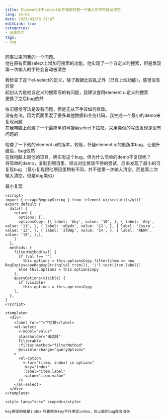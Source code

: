 ```yaml
---
title: ElementUI中select组件搜索时第一个输入的字符自动清空
lang: en-US
date: 2023/03/08 21:47
editLink: true
categories: 
- 困难冲冲
tags: 
- Bug
---
```


同事过来问我的一个问题。    
他在原有页面select上增加可搜索的功能，他实现了一个自定义的搜索，但是发现第一次输入的字符会自动被清空    

我检查了这个el-select的定义，除了数据比较乱之外（已有上线功能），感觉没有异常    
起初认为是他自定义的搜索写的有问题，我建议套用element ui定义的搜索   
更换了之后bug依然  

依旧感觉写法是没有问题，但是无从下手该如何修改。   
没有办法，因为页面里混了很多其他数据和业务代码，我生成一个最小的demo来复现问题   
在我电脑上创建了一个最简单的可搜索select下拉框，采用类似的写法发现是没有问题的   

检查了一下他的element ui的版本，较低，怀疑element ui的低版本bug，让他升级后，bug依然   
在我电脑上跑他的项目，确实有这个bug，但为什么简单的demo不复现呢？   
将简单的demo，复制到项目里，经过对比修改不停的尝试，后来发现了最小的可复现bug
（最小复现跟他项目里稍有不同，并不是第一次输入清空，而是第二次输入清空，但是bug类似）   

最小复现
```vue
<script>
import { escapeRegexpString } from 'element-ui/src/utils/util'
export default {
  data() {
    return {
      options: [],
      optionsCopy: [{ label: 'Aby', value: '10', }, { label: 'Ady', value: '11', }, { label: 'aByds', value: '12', }, { label: 'Csyra', value: '13', }, { label: 'ITDWp', value: '14', }, { label: 'REWR', value: '15', },],
    }
  },
  methods: {
    filterMethod(val) {
      if (val !== '')
        this.options = this.optionsCopy.filter(item => new RegExp(escapeRegexpString(val.trim()), 'i').test(item.label))
      else this.options = this.optionsCopy
    },
    queryOptions(visible) {
      if (visible)
        this.options = this.optionsCopy
    },
  },
}
</script>

<template>
  <div>
    <label for="">下拉框</label>
    <el-select
      v-model="value"
      placeholder="请选择"
      filterable
      :filter-method="filterMethod"
      @visible-change="queryOptions"
    >
      <el-option
        v-for="(item, index) in options"
        :key="index"
        :label="item.label"
        :value="item.value"
      />
    </el-select>
  </div>
</template>

<style lang="scss" scoped></style>
```

`key绑定的值是index` 
`只要修改key不只绑定index，则上面的bug就会消失`   

